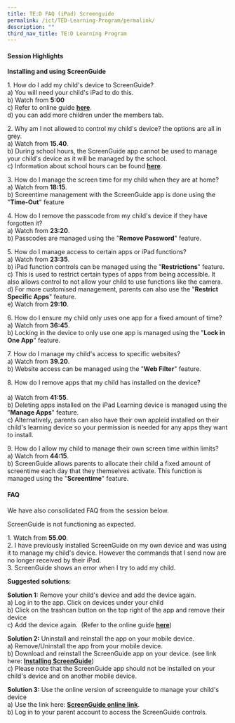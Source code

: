```yaml
---
title: TE:D FAQ (iPad) Screenguide
permalink: /ict/TED-Learning-Program/permalink/
description: ""
third_nav_title: TE:D Learning Program
---
```

#### Session Highlights

**Installing and using ScreenGuide**  

1\.  How do I add my child's device to ScreenGuide?  <Br>
    a) You will need your child's iPad to do this.  <br>
    b) Watch from **5:00**<br>
		c) Refer to online guide [**here**](https://staging.d2n2vioi5ki3lh.amplifyapp.com/ict/Manage-your-Childs-Device/installing-and-using-screenguide/).  <br>
    d) you can add more children under the members tab.    
      
    
2\.  Why am I not allowed to control my child's device? the options are all in grey.  <br>
    a) Watch from **15.40**.  <Br>
    b) During school hours, the ScreenGuide app cannot be used to manage your child's device as it will be managed by the school.  <br>
    c) Information about school hours can be found [**here**](https://staging.d2n2vioi5ki3lh.amplifyapp.com/ict/Manage-your-Childs-Device/overview/).  
      
    
3\.  How do I manage the screen time for my child when they are at home?  <br>
    a) Watch from **18:15**.  <Br>
    b) Screentime management with the ScreenGuide app is done using the "**Time-Out**" feature  <br>
      
    
4\.  How do I remove the passcode from my child's device if they have forgotten it?  <br>
    a) Watch from **23:20**.  <br>
    b) Passcodes are managed using the "**Remove Password**" feature.  <br>
      
    
5\.  How do I manage access to certain apps or iPad functions?  <br>
    a) Watch from **23:35**.  <br>
    b) iPad function controls can be managed using the "**Restrictions**" feature.   <br>
    c) This is used to restrict certain types of apps from being accessible. It also allows control to not allow your child to use functions like the camera.  <br>
    d) For more customised management, parents can also use the "**Restrict Specific Apps**" feature.  <br>
    e) Watch from **29:10**.  
      
    
6\.  How do I ensure my child only uses one app for a fixed amount of time?  <br>
    a) Watch from **36:45**.  <br>
    b) Locking in the device to only use one app is managed using the "**Lock in One App**" feature.  <br>
      
    
7\.  How do I manage my child's access to specific websites?  <br>
    a) Watch from **39.20**.  <br>
    b) Website access can be managed using the "**Web Filter**" feature.  
      
    
8\.  How do I remove apps that my child has installed on the device? <Br>  
    a) Watch from **41:55**.  <br>
    b) Deleting apps installed on the iPad Learning device is managed using the "**Manage Apps**" feature.  <br>
    c) Alternatively, parents can also have their own appleid installed on their child's learning device so your permission is needed for any apps they want to install.  
      
    
9\.  How do I allow my child to manage their own screen time within limits?  <br>
    a) Watch from **44:15**.  <br>
    b) ScreenGuide allows parents to allocate their child a fixed amount of screentime each day that they themselves activate. This function is managed using the "**Screentime**" feature.

#### FAQ

We have also consolidated FAQ from the session below.  


ScreenGuide is not functioning as expected.  



1\.  Watch from **55.00**. <br>
2.  I have previously installed ScreenGuide on my own device and was using it to manage my child's device. However the commands that I send now are no longer received by their iPad.<br>
3.  ScreenGuide shows an error when I try to add my child.

**Suggested solutions:**

**Solution 1:** Remove your child's device and add the device again.   
a) Log in to the app. Click on devices under your child  
b) Click on the trashcan button on the top right of the app and remove their device  
c) Add the device again.  (Refer to the online guide [**here**](https://www.farrerparkpri.moe.edu.sg/farrerean-experience/ict/managing-your-childs-learning-device-with-screenguide/installing-and-using-screenguide))

**Solution 2:** Uninstall and reinstall the app on your mobile device.  
a) Remove/Uninstall the app from your mobile device.  
b) Download and reinstall the ScreenGuide app on your device. (see link here: [**Installing ScreenGuide**](https://staging.d2n2vioi5ki3lh.amplifyapp.com/ict/Manage-your-Childs-Device/installing-and-using-screenguide/))  
c) Please note that the ScreenGuide app should not be installed on your child's device and on another mobile device.

**Solution 3:** Use the online version of screenguide to manage your child's device  
a) Use the link here: [**ScreenGuide online link**](https://screenguide.mosyle.com/).  
b) Log in to your parent account to access the ScreenGuide controls.